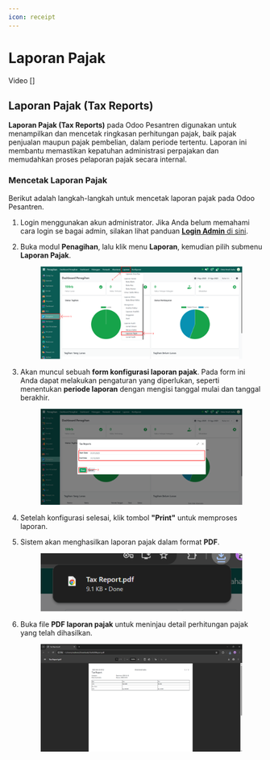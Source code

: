 ```yaml
---
icon: receipt
---
```


# Laporan Pajak

Video \[]

## Laporan Pajak (Tax Reports)

**Laporan Pajak (Tax Reports)** pada Odoo Pesantren digunakan untuk menampilkan dan mencetak ringkasan perhitungan pajak, baik pajak penjualan maupun pajak pembelian, dalam periode tertentu. Laporan ini membantu memastikan kepatuhan administrasi perpajakan dan memudahkan proses pelaporan pajak secara internal.

### Mencetak Laporan Pajak

Berikut adalah langkah-langkah untuk mencetak laporan pajak pada Odoo Pesantren.&#x20;

1. Login menggunakan akun administrator. Jika Anda belum memahami cara login se bagai admin, silakan lihat panduan [**Login Admin** di sini](../../../panduan-login/login-admin.md).
2.  Buka modul **Penagihan**, lalu klik menu **Laporan**, kemudian pilih submenu **Laporan Pajak**.

    <figure><img src="../../../.gitbook/assets/images-813.png" alt=""><figcaption></figcaption></figure>


3.  Akan muncul sebuah **form konfigurasi laporan pajak**. Pada form ini Anda dapat melakukan pengaturan yang diperlukan, seperti menentukan **periode laporan** dengan mengisi tanggal mulai dan tanggal berakhir.&#x20;

    <figure><img src="../../../.gitbook/assets/images-814.png" alt=""><figcaption></figcaption></figure>


4. Setelah konfigurasi selesai, klik tombol **"Print"** untuk memproses laporan.
5.  Sistem akan menghasilkan laporan pajak dalam format **PDF**.

    <figure><img src="../../../.gitbook/assets/images-815.png" alt=""><figcaption></figcaption></figure>


6.  Buka file **PDF laporan pajak** untuk meninjau detail perhitungan pajak yang telah dihasilkan.

    <figure><img src="../../../.gitbook/assets/images-816.png" alt=""><figcaption></figcaption></figure>
